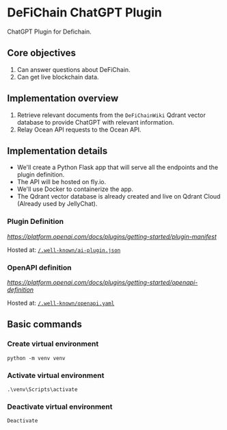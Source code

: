 # DeFiChain ChatGPT Plugin

ChatGPT Plugin for Defichain.

## Core objectives

1. Can answer questions about DeFiChain.
2. Can get live blockchain data.

## Implementation overview

1. Retrieve relevant documents from the `DeFiChainWiki` Qdrant vector database to provide ChatGPT with relevant information.
2. Relay Ocean API requests to the Ocean API.

## Implementation details

- We'll create a Python Flask app that will serve all the endpoints and the plugin definition.
- The API will be hosted on fly.io.
- We'll use Docker to containerize the app.
- The Qdrant vector database is already created and live on Qdrant Cloud (Already used by JellyChat).

### Plugin Definition

_https://platform.openai.com/docs/plugins/getting-started/plugin-manifest_

Hosted at: [`/.well-known/ai-plugin.json`](./src/.well-known/ai-plugin.json)

### OpenAPI definition

_https://platform.openai.com/docs/plugins/getting-started/openapi-definition_

Hosted at: [`/.well-known/openapi.yaml`](./src/.well-known/openapi.yaml)

## Basic commands

### Create virtual environment

```
python -m venv venv
```

### Activate virtual environment

```
.\venv\Scripts\activate
```

### Deactivate virtual environment

```
Deactivate
```
